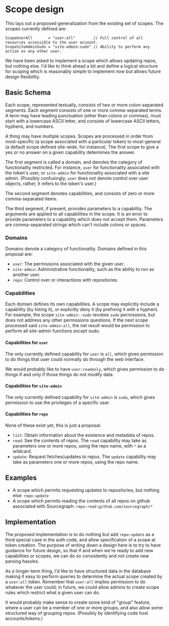 # Scope design

This lays out a proposed generalization from the existing set of scopes. The scopes currently defined are:

```
ScopeUserAll       = "user:all"        // Full control of all resources accessible to the user account.
ScopeSiteAdminSudo = "site-admin:sudo" // Ability to perform any action as any other user.
```

We have been asked to implement a scope which allows updating repos, but nothing else. I'd like to think ahead a bit and define a logical structure for scoping which is reasonably simple to implement now but allows future design flexibility.

## Basic Schema

Each scope, represented textually, consists of two or more colon-separated segments. Each segment consists of one or more comma-separated terms. A term may have leading punctuation (other than colons or commas), must start with a lowercase ASCII letter, and consists of lowercase ASCII letters, hyphens, and numbers.

A thing may have multiple scopes. Scopes are processed in order from most-specific (a scope associated with a particular token) to most-general (a default scope defined site-wide, for instance). The first scope to give a yes or no answer on a given capability determines the answer.

The first segment is called a domain, and denotes the category of functionality restricted. For instance, `user` for functionality associated with the token's user, or `site-admin` for functionality associated with a site admin. (Possibly confusingly, `user` does not denote control over user objects, rather, it refers to the token's user.)

The second segment denotes capabilities, and consists of zero or more comma-separated items.

The third segment, if present, provides parameters to a capability. The arguments are applied to all capabilities in the scope. It is an error to provide parameters to a capability which does not accept them. Parameters are comma-separated strings which can't include colons or spaces.

### Domains

Domains denote a category of functionality. Domains defined in this proposal are:

- `user`: The permissions associated with the given user.
- `site-admin`: Administrative functionality, such as the ability to run as another user.
- `repo`: Control over or interactions with repositories.

### Capabilities

Each domain defines its own capabilities. A scope may explicitly include a capability (by listing it), or explicitly deny it (by prefixing it with a hyphen). For example, the scope `site-admin:-sudo` revokes `sudo` permissions, but does not address any other permissions questions. If the next scope processed said `site-admin:all`, the net result would be permission to perform all site-admin functions _except_ sudo.

#### Capabilities for `user`

The only currently defined capability for `user` is `all`, which gives permission to do things that user could normally do through the web interface.

We would probably like to have `user:readonly`, which gives permission to do things if and only if those things do not modify data.

#### Capabilities for `site-admin`

The only currently defined capability for `site-admin` is `sudo`, which gives permission to use the privileges of a specific user.

#### Capabilities for `repo`

None of these exist yet, this is just a proposal:

- `list`: Obtain information about the existence and metadata of repos.
- `read`: See the contents of repos. The `read` capability may take as parameters one or more repos, using the repo name, with `*` as a wildcard.
- `update`: Request fetches/updates to repos. The `update` capability may take as parameters one or more repos, using the repo name.

## Examples

- A scope which permits requesting updates to repositories, but nothing else: `repo:update`
- A scope which permits reading the contents of all repos on github associated with Sourcegraph: `repo:read:github.com/sourcegraph/*`

## Implementation

The proposed implementation is to do nothing but add `repo:update` as a third special case in the auth code, and allow specification of a scope at token creation. The purpose of writing down a design here is to try to have guidance for future design, so that if and when we're ready to add new capabilities or scopes, we can do so consistently and not create new parsing hassles.

As a longer-term thing, I'd like to have structured data in the database making it easy to perform queries to determine the actual scope created by a `user:all` token. Remember that `user:all` implies permission to do whatever the user could; in future, we could allow admins to create scope rules which restrict what a given user can do.

It would probably make sense to create some kind of "group" feature, where a user can be a member of one or more groups, and also allow some structured way of grouping repos. (Possibly by identifying code host accounts/tokens.)
